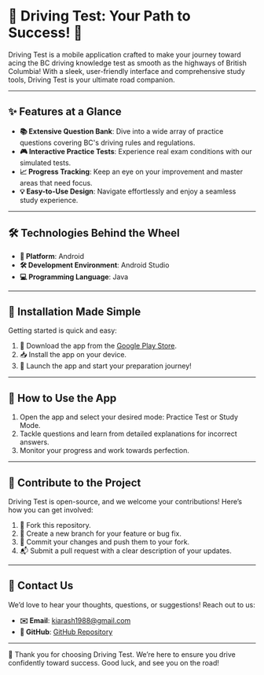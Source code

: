 # 🚗 Driving Test: Your Path to Success! 🚦

Driving Test is a mobile application crafted to make your journey toward acing the BC driving knowledge test as smooth as the highways of British Columbia! With a sleek, user-friendly interface and comprehensive study tools, Driving Test is your ultimate road companion.

---

## ✨ Features at a Glance

- **📚 Extensive Question Bank**: Dive into a wide array of practice questions covering BC's driving rules and regulations.
- **🎮 Interactive Practice Tests**: Experience real exam conditions with our simulated tests.
- **📈 Progress Tracking**: Keep an eye on your improvement and master areas that need focus.
- **💡 Easy-to-Use Design**: Navigate effortlessly and enjoy a seamless study experience.

---

## 🛠️ Technologies Behind the Wheel

- **🚀 Platform**: Android
- **🛠️ Development Environment**: Android Studio
- **💻 Programming Language**: Java

---

## 📲 Installation Made Simple

Getting started is quick and easy:

1. 🚀 Download the app from the [Google Play Store](#).
2. 📥 Install the app on your device.
3. 🏁 Launch the app and start your preparation journey!

---

## 🚦 How to Use the App

1. Open the app and select your desired mode: Practice Test or Study Mode.
2. Tackle questions and learn from detailed explanations for incorrect answers.
3. Monitor your progress and work towards perfection.

---

## 🤝 Contribute to the Project

Driving Test is open-source, and we welcome your contributions! Here’s how you can get involved:

1. 🔀 Fork this repository.
2. 🌿 Create a new branch for your feature or bug fix.
3. 📝 Commit your changes and push them to your fork.
4. 📬 Submit a pull request with a clear description of your updates.

---

## 📧 Contact Us

We’d love to hear your thoughts, questions, or suggestions! Reach out to us:

- **✉️ Email**: kiarash1988@gmail.com
- **🔗 GitHub**: [GitHub Repository](https://github.com/k-aghakhani)

---

🌟 Thank you for choosing Driving Test. We’re here to ensure you drive confidently toward success. Good luck, and see you on the road!
